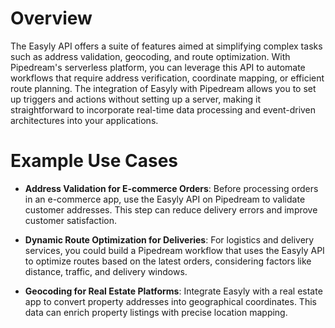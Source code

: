 # Overview

The Easyly API offers a suite of features aimed at simplifying complex tasks such as address validation, geocoding, and route optimization. With Pipedream's serverless platform, you can leverage this API to automate workflows that require address verification, coordinate mapping, or efficient route planning. The integration of Easyly with Pipedream allows you to set up triggers and actions without setting up a server, making it straightforward to incorporate real-time data processing and event-driven architectures into your applications.

# Example Use Cases

- **Address Validation for E-commerce Orders**: Before processing orders in an e-commerce app, use the Easyly API on Pipedream to validate customer addresses. This step can reduce delivery errors and improve customer satisfaction.

- **Dynamic Route Optimization for Deliveries**: For logistics and delivery services, you could build a Pipedream workflow that uses the Easyly API to optimize routes based on the latest orders, considering factors like distance, traffic, and delivery windows.

- **Geocoding for Real Estate Platforms**: Integrate Easyly with a real estate app to convert property addresses into geographical coordinates. This data can enrich property listings with precise location mapping.
